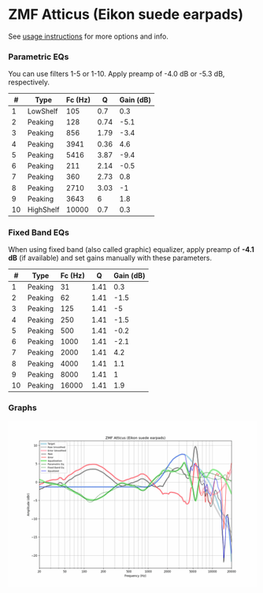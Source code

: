 # ZMF Atticus (Eikon suede earpads)
See [usage instructions](https://github.com/jaakkopasanen/AutoEq#usage) for more options and info.

### Parametric EQs
You can use filters 1-5 or 1-10. Apply preamp of -4.0 dB or -5.3 dB, respectively.

|   # | Type      |   Fc (Hz) |    Q |   Gain (dB) |
|-----|-----------|-----------|------|-------------|
|   1 | LowShelf  |       105 | 0.7  |         0.3 |
|   2 | Peaking   |       128 | 0.74 |        -5.1 |
|   3 | Peaking   |       856 | 1.79 |        -3.4 |
|   4 | Peaking   |      3941 | 0.36 |         4.6 |
|   5 | Peaking   |      5416 | 3.87 |        -9.4 |
|   6 | Peaking   |       211 | 2.14 |        -0.5 |
|   7 | Peaking   |       360 | 2.73 |         0.8 |
|   8 | Peaking   |      2710 | 3.03 |        -1   |
|   9 | Peaking   |      3643 | 6    |         1.8 |
|  10 | HighShelf |     10000 | 0.7  |         0.3 |

### Fixed Band EQs
When using fixed band (also called graphic) equalizer, apply preamp of **-4.1 dB** (if available) and set gains manually with these parameters.

|   # | Type    |   Fc (Hz) |    Q |   Gain (dB) |
|-----|---------|-----------|------|-------------|
|   1 | Peaking |        31 | 1.41 |         0.3 |
|   2 | Peaking |        62 | 1.41 |        -1.5 |
|   3 | Peaking |       125 | 1.41 |        -5   |
|   4 | Peaking |       250 | 1.41 |        -1.5 |
|   5 | Peaking |       500 | 1.41 |        -0.2 |
|   6 | Peaking |      1000 | 1.41 |        -2.1 |
|   7 | Peaking |      2000 | 1.41 |         4.2 |
|   8 | Peaking |      4000 | 1.41 |         1.1 |
|   9 | Peaking |      8000 | 1.41 |         1   |
|  10 | Peaking |     16000 | 1.41 |         1.9 |

### Graphs
![](./ZMF%20Atticus%20(Eikon%20suede%20earpads).png)
